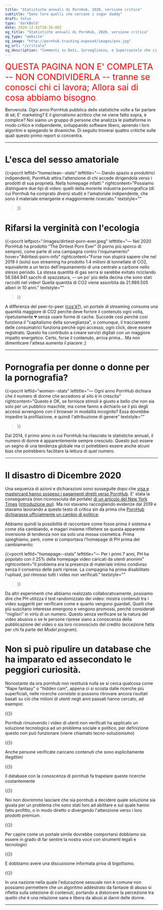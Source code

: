 ```yaml
---
title: "Statistiche annuali di PornHub, 2020, versione critica"
subtitle: "Sono loro quelli che cercano i sugar daddy"
draft: false
type: 'darkBold'
date: 2020-12-01T10:26:08Z
og_title: "Statistiche annuali di PornHub, 2020, versione critica"
og_type: "website"
og_image: "http://pornhub.tracking.exposed/images/pov.jpg"
og_url: "/critcala"
og_description: "Commenti su Dati, Sorveglianza, e Supercazzole che ci racconta per stuzzicarci la curisità"
---
```


<span style="font-size:2em; color:red">QUESTA PAGINA NON E' COMPLETA -- NON CONDIVIDERLA -- tranne se conosci chi ci lavora; Allora sai di cosa abbiamo bisogno</span>.

Benvenuta. Ogni anno PornHub pubblica delle statistiche volte a far parlare di sè; E' marketing? E il giornalismo acritico che ne viene fatto sopra, è complice? Noi siamo un gruppo di persone che analizza le piattaforme in modo critico e indipendente, sviluppando software libero, aprendo i loro algoritmi e spiegando le dinamiche. Di seguito troverai quattro critiche sulle quali questo primo report si concentra.

---

# L'esca del sesso amatoriale

{{<pocrit
    leftId="homeclean--stats"
    lefttitle="— Dando spazio a produttrici indipendenti, PornHub attira l'attenzione di chi accede dirigendola verso i prodotti di sua proprietà. Nella homepage infatti:"
    rightcontent="Possiamo distinguere due tipi di video: quelli della morente industria pornografica (di cui Pornhub ha comprato diversi studi) e l'amatoriale indipendente, che sono il materiale emergente e maggiormente ricercato."
    textstyle=""
>}}

# Rifarsi la verginità con l'ecologia

{{<pocrit
    leftpict="/images/dirtiest-porn-ever.jpeg"
    lefttitle="— Nel 2020 PornHub ha prodotto “The Dirtiest Porn Ever” (Il porno più sporco di sempre), come parte di una campagna contro l'inquinamento"
    hover="#dirtiest-porn-info"
    rightcontent="Forse non stupirà sapere che nel 2019 il (solo) suo streaming ha prodotto 1.4 milioni di tonnellate di CO2, equivalente a un terzo dell'inquinamento di una centrale a carbone nello stesso periodo. La stessa quantità di gas serra si sarebbe evitato riciclando 56.584.941 sacchi di spazzatura, — un po' più della decina che sono stati raccolti nel video! Quella quantità di CO2 viene assorbita da 21.989.505 alberi in 10 anni."
    textstyle=""
>}}
<div hidden class="pocrit--loaded" id="dirtiest-porn-info">
    <h4>(their description)</h4>
    <p>Pornhub is all about getting dirty, and so are we. But when it comes to the millions of tons of waste that wash up on our shores each year, we could all stand to clean up our act. That’s why we teamed up with them to create The Dirtiest Porn Ever: An adult film shot on one of the most polluted beaches in the world. And to help clean it up… we want you to get down and dirty. For every view of this video, Pornhub will make a donation to Ocean Polymers to help them in their efforts to help preserve our oceans and beaches. For more information, and tips on how you can help, visit www.dirtiestporn.com To find out more about Ocean Polymer, visit <a href="https://www.cleanourocean.com/" target=_blank>https://www.cleanourocean.com/</a>.</p>
</div>

A differenza del peer-to-peer (<a href="https://it.wikipedia.org/wiki/Peer-to-peer">cos'è?</a>), un portale di streaming consuma una quantità maggiore di CO2 perchè deve fornire il contenuto ogni volta, ripetutamente 💔 senza usare forme di cache. Succede così perchè così funziona il "capitalismo della sorveglianza", o comunque, il tracciamento delle consumatrici funziona perchè ogni accesso, ogni click, deve essere registrato. Questo ha contributo a creare servizi digitali con un maggiore impatto energetico. Certo, forse il contenuto, arriva prima... Ma non dimenticare l'attesa aumenta il piacere ;)

---
# Pornografia per donne o donne per la pornografia?

{{<pocrit
    leftId="women--stats"
    lefttitle="— Ogni anno PornHub dichiara che il numero di donne che accedono al sito è in crescita"
    rightcontent="Questo è OK, se fornisce stimoli è giusto e bello che non sia solo per un pubblico maschile, ma come fanno a dichiarlo se il più degli accessi avvengono con il browser in modalità incognito? Essa dovrebbe impedire la profilazione, e quindi l'attribuzione di genere"
    textstyle=""
>}}

Dal 2014, il primo anno in cui PornHub ha rilasciato le statistiche annuali, il numero di donne è apparentemente sempre cresciuto. Questo può essere un segno di una tendenza globale ma ci potrebbero essere anche alcuni bias che potrebbero facilitare la lettura di quel numero.

---
# Il disastro di Dicembre 2020

Una sequenza di azioni e dichiarazioni sono susseguite dopo che [visa e mastercard hanno sospeso i pagamenti diretti verso PornHub](https://www.reuters.com/article/us-pornhub-mastercard/mastercard-to-stop-processing-payments-on-pornhub-cites-unlawful-content-idUSKBN28K30C). E' stata la conseguenza (non riconosciuta dal portale) [di un articolo del New York Times](https://www.nytimes.com/2020/12/04/opinion/sunday/pornhub-rape-trafficking.html) ([introduzione qui](https://static.nytimes.com/email-content/NK_sample.html)). Ma noi stavamo raccogliendo evidenze dal 2019 e stavamo lavorando a questo testo di critica sin da prima che [PornHub dichiarasse ufficialmente un cambio di politica](https://help.pornhub.com/hc/en-us/categories/360002934613);

Abbiamo quindi la possibilità di raccontare come fosse prima il sistema e come stia cambiando, e magari insieme riflettere se questa apparente inversione di tendenza non sia solo una mossa cosmetica. Prima spieghiamo, però, come si comportava l'homepage di PH prima del cambiamento:

{{<pocrit
    leftId="homepage--stats"
    lefttitle="— Per i primi 7 anni, PH ha popolato con il 25% della homepage video caricati da utenti anonimi"
    rightcontent="Il problema era la presenza di materiale intimo condiviso senza il consenso delle parti riprese. La compagnia ha prima disabilitato l'upload, poi rimosso tutti i video non verificati."
    textstyle=""
>}}

Da altri esperimenti che abbiamo realizzato collaborativamente, possiamo dire che PH utilizza il test randomizzato dei video: mostra contenuti tra i video suggeriti per verificare come e quanto vengono guardati. Quelli che più suscitano interesse emergono e vengono promossi, perché considerati "migliori" in virtù di un numero. Questo senza verificare se la natura del video abusiva o se le persone riprese siano a conoscenza della pubblicazione del video o sia loro riconosciuto del credito (eccezione fatta per chi fa parte del _Model program_).

# Non si può ripulire un database che ha imparato ed assecondato le peggiori curiosità.

Nonostante da ora pornhub non restituirà nulla se si cerca qualcosa come "Rape fantasy" o "hidden cam", appena ci si scosta dalle ricerche più superficiali, nelle ricerche _correlate_ si possono ritrovare ancora risultati basati su ciò che milioni di utenti negli anni passati hanno cercato, ad esempio:

{{<bord-img href="/images/pocrin/image1.png">}}

Pornhub rimuovendo i video di utenti non verificati ha applicato un soluzione tecnologica ad un problema sociale e politico, per definizione questo non può funzionare (viene chiamato tecno-soluzionismo)

{{<bord-img href="/images/pocrin/image3.png">}}

Anche persone verificate caricano contenuti che sono esplicitamente illegittimi

{{<bord-img href="/images/pocrin/image4.png">}}

Il database con la conoscenza di pornhub fa trapelare queste ricerche costantemente

{{<bord-img href="/images/pocrin/image5.png">}}

Noi non dovremmo lasciare che sia pornhub a decidere quale soluzione sia giusta per un problema che sono stati loro ad abilitare e sul quale hanno fatto profitto, o in modo diretto o divergendo l'attenzione verso i loro prodotti premium.

{{<bord-img href="/images/pocrin/image6.png">}}

Per capire come un portale simile dovrebbe comportarsi dobbiamo sia essere in grado di far sentire la nostra voce con strumenti legali e tecnologici

{{<bord-img href="/images/pocrin/image7.png">}}

E dobbiamo avere una discussione informata priva di bigottismo.

{{<bord-img href="/images/pocrin/image10.png">}}

In una nazione nella quale l'educazione sessuale non è comune non possiamo permettere che un algoritmo addestrato da fantasie di abuso si rifletta sulla selezione di contenuti, portando a distorcere la percezione tra quello che è una relazione sana e libera da abusi ai danni delle donne.

---



<!-- default c3-js includes -->
<link href="/css/c3.css" rel="stylesheet">
<script src="/js/d3.min.js"></script>
<script src="/js/c3.min.js"></script>
<script src="/js/global.js"></script>

<!-- specialized customization -->
<script src="/js/critical-insights.js"></script>
<link href="/css/critical-insights.css" rel="stylesheet">

<script type="text/javascript">
    $(document).ready(renderHomecleanDonut());
    $(document).ready(renderHomepageDonut());
    $(document).ready(renderWomanCounters());
</script>                                                     
